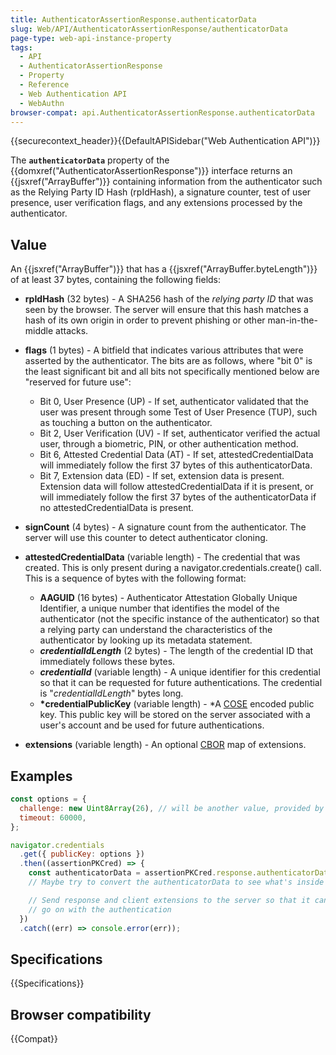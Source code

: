 ```yaml
---
title: AuthenticatorAssertionResponse.authenticatorData
slug: Web/API/AuthenticatorAssertionResponse/authenticatorData
page-type: web-api-instance-property
tags:
  - API
  - AuthenticatorAssertionResponse
  - Property
  - Reference
  - Web Authentication API
  - WebAuthn
browser-compat: api.AuthenticatorAssertionResponse.authenticatorData
---
```


{{securecontext_header}}{{DefaultAPISidebar("Web Authentication API")}}

The **`authenticatorData`** property of the {{domxref("AuthenticatorAssertionResponse")}} interface returns an {{jsxref("ArrayBuffer")}} containing information from the authenticator such as the Relying Party ID Hash (rpIdHash), a signature counter, test of user presence, user verification flags, and any extensions processed by the authenticator.

## Value

An {{jsxref("ArrayBuffer")}} that has a {{jsxref("ArrayBuffer.byteLength")}} of at least 37 bytes, containing the following fields:

- **rpIdHash** (32 bytes) - A SHA256 hash of the _relying party ID_ that was seen by the browser. The server will ensure that this hash matches a hash of its own origin in order to prevent phishing or other man-in-the-middle attacks.
- **flags** (1 bytes) - A bitfield that indicates various attributes that were asserted by the authenticator. The bits are as follows, where "bit 0" is the least significant bit and all bits not specifically mentioned below are "reserved for future use":

  - Bit 0, User Presence (UP) - If set, authenticator validated that the user was present through some Test of User Presence (TUP), such as touching a button on the authenticator.
  - Bit 2, User Verification (UV) - If set, authenticator verified the actual user, through a biometric, PIN, or other authentication method.
  - Bit 6, Attested Credential Data (AT) - If set, attestedCredentialData will immediately follow the first 37 bytes of this authenticatorData.
  - Bit 7, Extension data (ED) - If set, extension data is present. Extension data will follow attestedCredentialData if it is present, or will immediately follow the first 37 bytes of the authenticatorData if no attestedCredentialData is present.

- **signCount** (4 bytes) - A signature count from the authenticator. The server will use this counter to detect authenticator cloning.
- **attestedCredentialData** (variable length) - The credential that was created. This is only present during a navigator.credentials.create() call. This is a sequence of bytes with the following format:

  - **AAGUID** (16 bytes) - Authenticator Attestation Globally Unique Identifier, a unique number that identifies the model of the authenticator (not the specific instance of the authenticator) so that a relying party can understand the characteristics of the authenticator by looking up its metadata statement.
  - **_credentialIdLength_** (2 bytes) - The length of the credential ID that immediately follows these bytes.
  - **_credentialId_** (variable length) - A unique identifier for this credential so that it can be requested for future authentications. The credential is "_credentialIdLength_" bytes long.
  - **\*credentialPublicKey** (variable length) - \*A [COSE](https://datatracker.ietf.org/doc/html/rfc8152) encoded public key. This public key will be stored on the server associated with a user's account and be used for future authentications.

- **extensions** (variable length) - An optional [CBOR](https://datatracker.ietf.org/doc/html/rfc7049) map of extensions.

## Examples

```js
const options = {
  challenge: new Uint8Array(26), // will be another value, provided by the relying party server
  timeout: 60000,
};

navigator.credentials
  .get({ publicKey: options })
  .then((assertionPKCred) => {
    const authenticatorData = assertionPKCred.response.authenticatorData;
    // Maybe try to convert the authenticatorData to see what's inside

    // Send response and client extensions to the server so that it can
    // go on with the authentication
  })
  .catch((err) => console.error(err));
```

## Specifications

{{Specifications}}

## Browser compatibility

{{Compat}}
